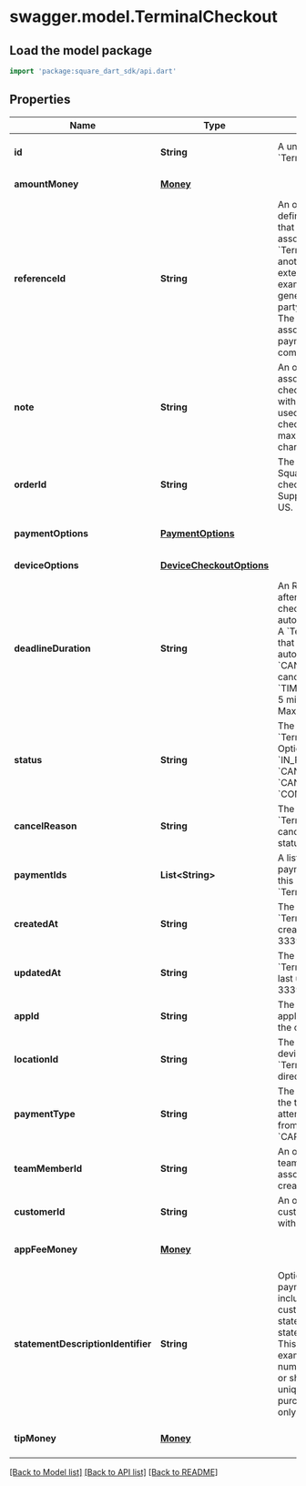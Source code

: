 # swagger.model.TerminalCheckout

## Load the model package
```dart
import 'package:square_dart_sdk/api.dart'
```

## Properties
Name | Type | Description | Notes
------------ | ------------- | ------------- | -------------
**id** | **String** | A unique ID for this &#x60;TerminalCheckout&#x60;. | [optional] [default to null]
**amountMoney** | [**Money**](Money.md) |  | [default to null]
**referenceId** | **String** | An optional user-defined reference ID that can be used to associate this &#x60;TerminalCheckout&#x60; to another entity in an external system. For example, an order ID generated by a third-party shopping cart. The ID is also associated with any payments used to complete the checkout. | [optional] [default to null]
**note** | **String** | An optional note to associate with the checkout, as well as with any payments used to complete the checkout. Note: maximum 500 characters | [optional] [default to null]
**orderId** | **String** | The reference to the Square order ID for the checkout request. Supported only in the US. | [optional] [default to null]
**paymentOptions** | [**PaymentOptions**](PaymentOptions.md) |  | [optional] [default to null]
**deviceOptions** | [**DeviceCheckoutOptions**](DeviceCheckoutOptions.md) |  | [default to null]
**deadlineDuration** | **String** | An RFC 3339 duration, after which the checkout is automatically canceled. A &#x60;TerminalCheckout&#x60; that is &#x60;PENDING&#x60; is automatically &#x60;CANCELED&#x60; and has a cancellation reason of &#x60;TIMED_OUT&#x60;.  Default: 5 minutes from creation  Maximum: 5 minutes | [optional] [default to null]
**status** | **String** | The status of the &#x60;TerminalCheckout&#x60;. Options: &#x60;PENDING&#x60;, &#x60;IN_PROGRESS&#x60;, &#x60;CANCEL_REQUESTED&#x60;, &#x60;CANCELED&#x60;, &#x60;COMPLETED&#x60; | [optional] [default to null]
**cancelReason** | **String** | The reason why &#x60;TerminalCheckout&#x60; is canceled. Present if the status is &#x60;CANCELED&#x60;. | [optional] [default to null]
**paymentIds** | **List&lt;String&gt;** | A list of IDs for payments created by this &#x60;TerminalCheckout&#x60;. | [optional] [default to []]
**createdAt** | **String** | The time when the &#x60;TerminalCheckout&#x60; was created, as an RFC 3339 timestamp. | [optional] [default to null]
**updatedAt** | **String** | The time when the &#x60;TerminalCheckout&#x60; was last updated, as an RFC 3339 timestamp. | [optional] [default to null]
**appId** | **String** | The ID of the application that created the checkout. | [optional] [default to null]
**locationId** | **String** | The location of the device where the &#x60;TerminalCheckout&#x60; was directed. | [optional] [default to null]
**paymentType** | **String** | The type of payment the terminal should attempt to capture from. Defaults to &#x60;CARD_PRESENT&#x60;. | [optional] [default to null]
**teamMemberId** | **String** | An optional ID of the team member associated with creating the checkout. | [optional] [default to null]
**customerId** | **String** | An optional ID of the customer associated with the checkout. | [optional] [default to null]
**appFeeMoney** | [**Money**](Money.md) |  | [optional] [default to null]
**statementDescriptionIdentifier** | **String** | Optional additional payment information to include on the customer&#x27;s card statement as part of the statement description. This can be, for example, an invoice number, ticket number, or short description that uniquely identifies the purchase. Supported only in the US. | [optional] [default to null]
**tipMoney** | [**Money**](Money.md) |  | [optional] [default to null]

[[Back to Model list]](../README.md#documentation-for-models) [[Back to API list]](../README.md#documentation-for-api-endpoints) [[Back to README]](../README.md)

